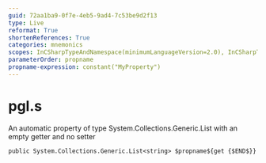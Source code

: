 ```yaml
---
guid: 72aa1ba9-0f7e-4eb5-9ad4-7c53be9d2f13
type: Live
reformat: True
shortenReferences: True
categories: mnemonics
scopes: InCSharpTypeAndNamespace(minimumLanguageVersion=2.0), InCSharpTypeMember(minimumLanguageVersion=2.0)
parameterOrder: propname
propname-expression: constant("MyProperty")
---
```


# pgl.s

An automatic property of type System.Collections.Generic.List<string> with an empty getter and no setter

```
public System.Collections.Generic.List<string> $propname${get {$END$}}
```

